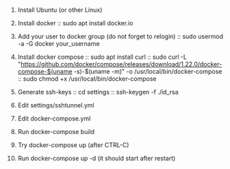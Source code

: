 1.  Install Ubuntu (or other Linux)

2.  Install docker
:: sudo apt install docker.io

3.  Add your user to docker group (do not forget to relogin)
:: sudo usermod -a -G docker your_username

4.  Install docker compose
:: sudo apt install curl
:: sudo curl -L "https://github.com/docker/compose/releases/download/1.22.0/docker-compose-$(uname -s)-$(uname -m)" -o /usr/local/bin/docker-compose
:: sudo chmod +x /usr/local/bin/docker-compose

5.  Generate ssh-keys
:: cd settings
:: ssh-keygen -f ./id_rsa

6.  Edit settings/sshtunnel.yml
7.  Edit docker-compose.yml
8.  Run docker-compose build
9.  Try docker-compose up (after CTRL-C)
10. Run docker-compose up -d (it should start after restart)
